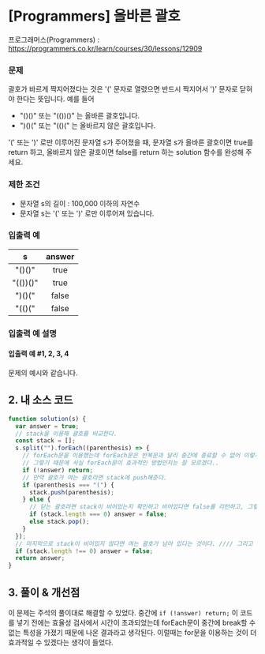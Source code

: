 # [Programmers] 올바른 괄호

프로그래머스(Programmers) : https://programmers.co.kr/learn/courses/30/lessons/12909

### 문제

괄호가 바르게 짝지어졌다는 것은 '(' 문자로 열렸으면 반드시 짝지어서 ')' 문자로 닫혀야 한다는 뜻입니다. 예를 들어

- "()()" 또는 "(())()" 는 올바른 괄호입니다.
- ")()(" 또는 "(()(" 는 올바르지 않은 괄호입니다.

'(' 또는 ')' 로만 이루어진 문자열 s가 주어졌을 때, 문자열 s가 올바른 괄호이면 true를 return 하고, 올바르지 않은 괄호이면 false를 return 하는 solution 함수를 완성해 주세요.

### 제한 조건

- 문자열 s의 길이 : 100,000 이하의 자연수
- 문자열 s는 '(' 또는 ')' 로만 이루어져 있습니다.

### 입출력 예

|    s     | answer |
| :------: | :----: |
|  "()()"  |  true  |
| "(())()" |  true  |
|  ")()("  | false  |
|  "(()("  | false  |

### 입출력 예 설명

#### 입출력 예 #1, 2, 3, 4

문제의 예시와 같습니다.

## 2. 내 소스 코드

```javascript
function solution(s) {
  var answer = true;
  // stack을 이용해 괄호를 비교한다.
  const stack = [];
  s.split("").forEach((parenthesis) => {
    // forEach문을 이용했는데 forEach문은 반복문과 달리 중간에 종료할 수 없어 이렇게 처리해줬다.
    // 그렇기 때문에 사실 forEach문이 효과적인 방법인지는 잘 모르겠다..
    if (!answer) return;
    // 만약 괄호가 여는 괄호라면 stack에 push해준다.
    if (parenthesis === "(") {
      stack.push(parenthesis);
    } else {
      // 닫는 괄호라면 stack이 비어있는지 확인하고 비어있다면 false를 리턴하고, 그렇지 않다면 stack에서 pop해준다.
      if (stack.length === 0) answer = false;
      else stack.pop();
    }
  });
  // 마지막으로 stack이 비어있지 않다면 여는 괄호가 남아 있다는 것이다. //// 그리고 이는 괄호의 짝이 맞지 않다는 것을 의미하므로 answer를 false로 바꿔준다.
  if (stack.length !== 0) answer = false;
  return answer;
}
```

## 3. 풀이 & 개선점

이 문제는 주석의 풀이대로 해결할 수 있었다. 중간에 `if (!answer) return;` 이 코드를 넣기 전에는 효율성 검사에서 시간이 초과되었는데 forEach문이 중간에 break할 수 없는 특성을 가졌기 때문에 나온 결과라고 생각된다.
이럴때는 for문을 이용하는 것이 더 효과적일 수 있겠다는 생각이 들었다.
